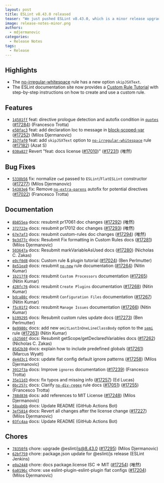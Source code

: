 ```yaml
---
layout: post
title: ESLint v8.43.0 released
teaser: "We just pushed ESLint v8.43.0, which is a minor release upgrade of ESLint. This release adds some new features and fixes several bugs found in the previous release."
image: release-notes-minor.png
authors:
  - mdjermanovic
categories:
  - Release Notes
tags:
  - Release
---
```



## Highlights

* The [no-irregular-whitespace](/docs/latest/rules/no-irregular-whitespace) rule has a new option `skipJSXText`.
* The ESLint documentation site now provides a [Custom Rule Tutorial](/docs/latest/extend/custom-rule-tutorial) with step-by-step instructions on how to create and use a custom rule.




## Features


* [`14581ff`](https://github.com/eslint/eslint/commit/14581ff15aaee5a55c46bbf4983818ddc8dd7cb1) feat: directive prologue detection and autofix condition in [`quotes`](/docs/rules/quotes) ([#17284](https://github.com/eslint/eslint/issues/17284)) (Francesco Trotta)
* [`e50fac3`](https://github.com/eslint/eslint/commit/e50fac3f8f998f729e3080e256066db3a7827c67) feat: add declaration loc to message in [block-scoped-var](/docs/rules/block-scoped-var) ([#17252](https://github.com/eslint/eslint/issues/17252)) (Milos Djermanovic)
* [`1b7faf0`](https://github.com/eslint/eslint/commit/1b7faf0702b1af86b6a0ddafc37cf45d60f5d4d8) feat: add `skipJSXText` option to [`no-irregular-whitespace`](/docs/rules/no-irregular-whitespace) rule ([#17182](https://github.com/eslint/eslint/issues/17182)) (Azat S)
* [`030a827`](https://github.com/eslint/eslint/commit/030a82737f51563f9a7b4985fc91b6d8eab54fce) Revert "feat: docs license ([#17010](https://github.com/eslint/eslint/issues/17010))" ([#17231](https://github.com/eslint/eslint/issues/17231)) (唯然)





## Bug Fixes


* [`5338b56`](https://github.com/eslint/eslint/commit/5338b56fda7f47d16bdb23514f1e95b24de7b92f) fix: normalize `cwd` passed to `ESLint`/`FlatESLint` constructor ([#17277](https://github.com/eslint/eslint/issues/17277)) (Milos Djermanovic)
* [`54383e6`](https://github.com/eslint/eslint/commit/54383e69b092ef537d59a1f7799a85b1412f4e59) fix: Remove [`no-extra-parens`](/docs/rules/no-extra-parens) autofix for potential directives ([#17022](https://github.com/eslint/eslint/issues/17022)) (Francesco Trotta)




## Documentation


* [`8b855ea`](https://github.com/eslint/eslint/commit/8b855ea058992d5446d1d6dc6394ee683c3200a0) docs: resubmit pr17061 doc changes ([#17292](https://github.com/eslint/eslint/issues/17292)) (唯然)
* [`372722e`](https://github.com/eslint/eslint/commit/372722eac32ca9e3f31cf0d0bc10317c6f153369) docs: resubmit pr17012 doc changes ([#17293](https://github.com/eslint/eslint/issues/17293)) (唯然)
* [`67e7af3`](https://github.com/eslint/eslint/commit/67e7af3fdbdb4648b747dfd669be4decfe24086a) docs: resubmit custom-rules doc changes ([#17294](https://github.com/eslint/eslint/issues/17294)) (唯然)
* [`9e3d77c`](https://github.com/eslint/eslint/commit/9e3d77cba65d0e38e07996e57961fb04f30d9303) docs: Resubmit Fix formatting in Custom Rules docs ([#17281](https://github.com/eslint/eslint/issues/17281)) (Milos Djermanovic)
* [`503647a`](https://github.com/eslint/eslint/commit/503647a0b94ca8c776d7e7e8c54c8b1d32904467) docs: Resubmit markVariableAsUsed docs ([#17280](https://github.com/eslint/eslint/issues/17280)) (Nicholas C. Zakas)
* [`e0cf0d8`](https://github.com/eslint/eslint/commit/e0cf0d86d985ed2b2f901dd9aab5ccd2fff062ad) docs: Custom rule & plugin tutorial ([#17024](https://github.com/eslint/eslint/issues/17024)) (Ben Perlmutter)
* [`8e51ea9`](https://github.com/eslint/eslint/commit/8e51ea943c2fcd05bd8917cfa89e36b91209c7cd) docs: resubmit [`no-new`](/docs/rules/no-new) rule documentation ([#17264](https://github.com/eslint/eslint/issues/17264)) (Nitin Kumar)
* [`1b217f8`](https://github.com/eslint/eslint/commit/1b217f8de15961fd3c80389621080132f517a0fb) docs: resubmit `Custom Processors` documentation ([#17265](https://github.com/eslint/eslint/issues/17265)) (Nitin Kumar)
* [`428fc76`](https://github.com/eslint/eslint/commit/428fc76806dea1ac82484d628261a5385f928e6a) docs: resubmit `Create Plugins` documentation ([#17268](https://github.com/eslint/eslint/issues/17268)) (Nitin Kumar)
* [`bdca88c`](https://github.com/eslint/eslint/commit/bdca88cf4f8b7888cb72197bfe9c1d90b490a0dd) docs: resubmit `Configuration Files` documentation ([#17267](https://github.com/eslint/eslint/issues/17267)) (Nitin Kumar)
* [`f5c01f2`](https://github.com/eslint/eslint/commit/f5c01f281ad288b1a0ebddbf579230ae11587c6c) docs: resubmit `Manage Issues` documentation ([#17266](https://github.com/eslint/eslint/issues/17266)) (Nitin Kumar)
* [`b199295`](https://github.com/eslint/eslint/commit/b1992954591a3f4d8417013f52739b5fef4e0cd7) docs: Resubmit custom rules update docs ([#17273](https://github.com/eslint/eslint/issues/17273)) (Ben Perlmutter)
* [`0e9980c`](https://github.com/eslint/eslint/commit/0e9980c3a8a1e554fdb377305c0ebe9e94a354c9) docs: add new `omitLastInOneLineClassBody` option to the [`semi`](/docs/rules/semi) rule ([#17263](https://github.com/eslint/eslint/issues/17263)) (Nitin Kumar)
* [`cb2560f`](https://github.com/eslint/eslint/commit/cb2560f7a393e74b761faa9adad938fb1deb947d) docs: Resubmit getScope/getDeclaredVariables docs ([#17262](https://github.com/eslint/eslint/issues/17262)) (Nicholas C. Zakas)
* [`85d2b30`](https://github.com/eslint/eslint/commit/85d2b30bc318c1355e52ebb21c56cca32f0ab198) docs: explain how to include predefined globals ([#17261](https://github.com/eslint/eslint/issues/17261)) (Marcus Wyatt)
* [`de4d3c1`](https://github.com/eslint/eslint/commit/de4d3c14c30a88795b9075d59827d3fe63a42c5e) docs: update flat config default ignore patterns ([#17258](https://github.com/eslint/eslint/issues/17258)) (Milos Djermanovic)
* [`3912f3a`](https://github.com/eslint/eslint/commit/3912f3a225c12bfb5ce9b7ba26c2b5301e6275bd) docs: Improve `ignores` documentation ([#17239](https://github.com/eslint/eslint/issues/17239)) (Francesco Trotta)
* [`35e11d3`](https://github.com/eslint/eslint/commit/35e11d3248e00b711fd652836edc900f22af0ebd) docs: fix typos and missing info ([#17257](https://github.com/eslint/eslint/issues/17257)) (Ed Lucas)
* [`0bc257c`](https://github.com/eslint/eslint/commit/0bc257c290b12fcda85cb61b40d55fc2be0f938c) docs: Clarify [`no-div-regex`](/docs/rules/no-div-regex) rule docs ([#17051](https://github.com/eslint/eslint/issues/17051)) ([#17255](https://github.com/eslint/eslint/issues/17255)) (Francesco Trotta)
* [`788d836`](https://github.com/eslint/eslint/commit/788d83629a3790a7db6f52dcf0b4bddf51c6d063) docs: add references to MIT License ([#17248](https://github.com/eslint/eslint/issues/17248)) (Milos Djermanovic)
* [`58aab6b`](https://github.com/eslint/eslint/commit/58aab6b6c09996875418aefeeb0fd76c50caef7a) docs: Update README (GitHub Actions Bot)
* [`3ef5814`](https://github.com/eslint/eslint/commit/3ef58140550cf8ff34af35fc4d9a1f9a124fe0e6) docs: Revert all changes after the license change ([#17227](https://github.com/eslint/eslint/issues/17227)) (Milos Djermanovic)
* [`03fc4aa`](https://github.com/eslint/eslint/commit/03fc4aa847bd0445e7b3ea81bcc9523b1847facc) docs: Update README (GitHub Actions Bot)








## Chores


* [`78350f6`](https://github.com/eslint/eslint/commit/78350f63045c82b7990bb7bfe5080c5ad5e1c3f5) chore: upgrade @eslint/js@8.43.0 ([#17295](https://github.com/eslint/eslint/issues/17295)) (Milos Djermanovic)
* [`62bf759`](https://github.com/eslint/eslint/commit/62bf759124811b013ad7906c2536deb8b39c31a8) chore: package.json update for @eslint/js release (ESLint Jenkins)
* [`e0a2448`](https://github.com/eslint/eslint/commit/e0a2448e0c0ef354e69998858846630a3fce8ebe) chore: docs package.license ISC => MIT ([#17254](https://github.com/eslint/eslint/issues/17254)) (唯然)
* [`6a0196c`](https://github.com/eslint/eslint/commit/6a0196c51310630a0ff96a1e8d7f257c2c7adda9) chore: use eslint-plugin-eslint-plugin flat configs ([#17204](https://github.com/eslint/eslint/issues/17204)) (Milos Djermanovic)


